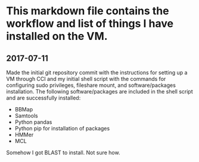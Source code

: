 # This markdown file contains the workflow and list of things I have installed on the VM. 

## 2017-07-11

Made the initial git repository commit with the instructions for setting up a VM through CCI and my initial shell script with the commands for configuring sudo privileges, fileshare mount, and software/packages installation. The following software/packages are included in the shell script and are successfully installed: 

- BBMap
- Samtools
- Python pandas
- Python pip for installation of packages 
- HMMer
- MCL

Somehow I got BLAST to install. Not sure how. 
